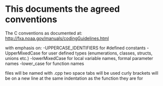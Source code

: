 This documents the agreed conventions
=====================================

The C conventions as documented at:
http://fxa.noaa.gov/manuals/codingGuidelines.html

with emphasis on:
-UPPERCASE_IDENTIFIERS for #defined constants
-UpperMixedCase for user defined types (enumerations, classes, structs, unions etc.)
-lowerMixedCase for local variable names, formal parameter names
-lower_case for function names

files will be named with .cpp
two space tabs will be used
curly brackets will be on a new line at the same indentation as the function they are for
